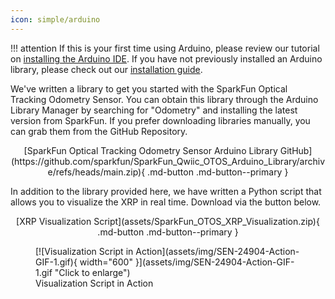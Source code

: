 ```yaml
---
icon: simple/arduino
---
```


!!! attention
	If this is your first time using Arduino, please review our tutorial on [installing the Arduino IDE](https://learn.sparkfun.com/tutorials/installing-arduino-ide). If you have not previously installed an Arduino library, please check out our [installation guide](https://learn.sparkfun.com/tutorials/installing-an-arduino-library).

We've written a library to get you started with the SparkFun Optical Tracking Odometry Sensor. You can obtain this library through the Arduino Library Manager by searching for "Odometry" and installing the latest version from SparkFun. If you prefer downloading libraries manually, you can grab them from the GitHub Repository.

<center>
	[SparkFun Optical Tracking Odometry Sensor Arduino Library GitHub](https://github.com/sparkfun/SparkFun_Qwiic_OTOS_Arduino_Library/archive/refs/heads/main.zip){ .md-button .md-button--primary }
</center>


In addition to the library provided here, we have written a Python script that allows you to visualize the XRP in real time. Download via the button below. 

<center>
	[XRP Visualization Script](assets/SparkFun_OTOS_XRP_Visualization.zip){ .md-button .md-button--primary }
</center>



<figure markdown>
[![Visualization Script in Action](assets/img/SEN-24904-Action-GIF-1.gif){ width="600" }](assets/img/SEN-24904-Action-GIF-1.gif "Click to enlarge")
<figcaption markdown>Visualization Script in Action</figcaption>
</figure>
